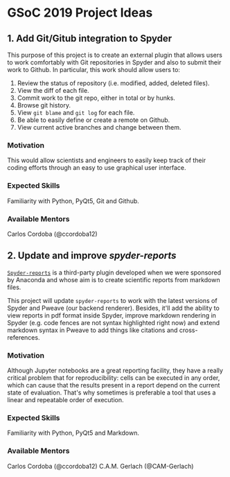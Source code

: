 # GSoC 2019 Project Ideas

## 1. Add Git/Gitub integration to Spyder

This purpose of this project is to create an external plugin that allows users to work comfortably with Git repositories in Spyder and also to submit their work to Github. In particular, this work should allow users to:

1. Review the status of repository (i.e. modified, added, deleted files).
2. View the diff of each file.
3. Commit work to the git repo, either in total or by hunks.
4. Browse git history.
5. View `git blame` and `git log` for each file.
6. Be able to easily define or create a remote on Github.
7. View current active branches and change between them.

### Motivation

This would allow scientists and engineers to easily keep track of their coding efforts through an easy to use graphical user interface.

### Expected Skills

Familiarity with Python, PyQt5, Git and Github.

### Available Mentors

Carlos Cordoba (@ccordoba12)

## 2. Update and improve *spyder-reports*

[`Spyder-reports`](https://github.com/spyder-ide/spyder-reports) is a third-party plugin developed when we were sponsored by Anaconda and whose aim is to create scientific reports from markdown files.

This project will update `spyder-reports` to work with the latest versions of Spyder and Pweave (our backend renderer). Besides, it'll add the ability to view reports in pdf format inside Spyder, improve markdown rendering in Spyder (e.g. code fences are not syntax highlighted right now) and extend markdown syntax in Pweave to add things like citations and cross-references.

### Motivation

Although Jupyter notebooks are a great reporting facility, they have a really critical problem that for reproducibility: cells can be executed in any order, which can cause that the results present in a report depend on the current state of evaluation. That's why sometimes is preferable a tool that uses a linear and repeatable order of execution. 

### Expected Skills

Familiarity with Python, PyQt5 and Markdown.

### Available Mentors

Carlos Cordoba (@ccordoba12)
C.A.M. Gerlach (@CAM-Gerlach)